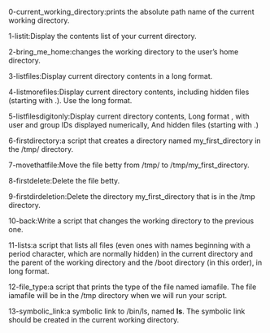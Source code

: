 0-current_working_directory:prints the absolute path name of the current working directory.

1-listit:Display the contents list of your current directory.

2-bring_me_home:changes the working directory to the user’s home directory.

3-listfiles:Display current directory contents in a long format.

4-listmorefiles:Display current directory contents, including hidden files (starting with .). Use the long format.

5-listfilesdigitonly:Display current directory contents, Long format
, with user and group IDs displayed numerically, And hidden files (starting with .)

6-firstdirectory:a script that creates a directory named my_first_directory in the /tmp/ directory.

7-movethatfile:Move the file betty from /tmp/ to /tmp/my_first_directory.

8-firstdelete:Delete the file betty.

9-firstdirdeletion:Delete the directory my_first_directory that is in the /tmp directory.

10-back:Write a script that changes the working directory to the previous one.

11-lists:a script that lists all files (even ones with names beginning with a period character, which are normally hidden) in the current directory and the parent of the working directory and the /boot directory (in this order), in long format.

12-file_type:a script that prints the type of the file named iamafile. The file iamafile will be in the /tmp directory when we will run your script.

13-symbolic_link:a symbolic link to /bin/ls, named __ls__. The symbolic link should be created in the current working directory.
